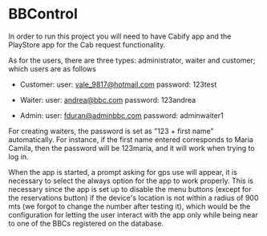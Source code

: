 # BBControl

In order to run this project you will need to have Cabify app and the PlayStore app for the Cab request functionality.

As for the users, there are three types: administrator, waiter and customer; which users are as follows

+ Customer: 
user: vale_9817@hotmail.com
password: 123test

+ Waiter:
user: andrea@bbc.com
password: 123andrea

+ Admin:
user: fduran@adminbbc.com
password: adminwaiter1

For creating waiters, the password is set as "123 + first name" automatically. For instance, if the first name entered corresponds to Maria Camila, then the password will be 123maria, and it will work when trying to log in.

When the app is started, a prompt asking for gps use will appear, it is necessary to select the always option for the app to work properly. This is necessary since the app is set up to disable the menu buttons (except for the reservations button) if the device's location is not within a radius of 900 mts (we forgot to change the number after testing it), which would be the configuration for letting the user interact with the app only while being near to one of the BBCs registered on the database.
